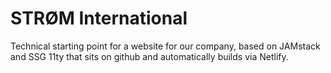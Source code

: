 # STRØM International
Technical starting point for a website for our company, based on JAMstack and SSG 11ty that sits on github and automatically builds via Netlify.